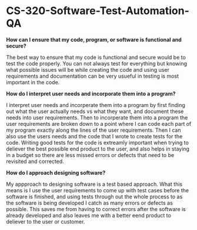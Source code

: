 # CS-320-Software-Test-Automation-QA
**How can I ensure that my code, program, or software is functional and secure?**

The best way to ensure that my code is functional and secure would be to test the code properly. You can not always test for everything but knowing what possible issues will be while creating the code and using user requirements and documentation can be very usueful in testing is most important in the code.

**How do I interpret user needs and incorporate them into a program?**

I interpret user needs and incorperate them into a program by first finding out what the user actually needs vs what they want, and document these needs into user requirements. Then to incorperate them into a program the user requirements are broken down to a point where I can code each part of my program exactly along the lines of the user requirements. Then I can also use the users needs and the code that I wrote to create tests for the code. Writing good tests for the code is extreamly important when trying to deliever the best possible end product to the user, and also helps in staying in a budget so there are less missed errors or defects that need to be revisited and corrected.

**How do I approach designing software?**

My appproach to designing software is a test based approach. What this means is I use the user requirements to come up with test cases before the software is finished, and using tests through out the whole process to as the software is being developed I catch as many errors or defects as possible. This saves me from having to correct errors after the software is already developed and also leaves me with a better eend product to deliever to the user or customer.
